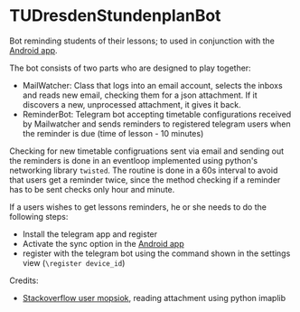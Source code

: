 # TUDresdenStundenplanBot

Bot reminding students of their lessons; to used in conjunction with the [Android app](https://github.com/AdrianMunozH/MyApplication).

The bot consists of two parts who are designed to play together:
- MailWatcher: Class that logs into an email account, selects the inboxs and reads new email, checking them for a json attachment. If it discovers a new, unprocessed attachment, it gives it back.
- ReminderBot: Telegram bot accepting timetable configurations received by Mailwatcher and sends reminders to registered telegram users when the reminder is due (time of lesson - 10 minutes)

Checking for new timetable configruations sent via email and sending out the reminders is done in an eventloop implemented using python's networking library `twisted`. The routine is done in a 60s interval to avoid that users get a reminder twice, since the method checking if a reminder has to be sent checks only hour and minute.

If a users wishes to get lessons reminders, he or she needs to do the following steps:
- Install the telegram app and register
- Activate the sync option in the [Android app](https://github.com/AdrianMunozH/MyApplication)
- register with the telegram bot using the command shown in the settings view (`\register device_id`)

Credits:
- [Stackoverflow user mopsiok](https://stackoverflow.com/questions/13663672/get-the-gmail-attachment-filename-without-downloading-it), reading attachment using python imaplib
